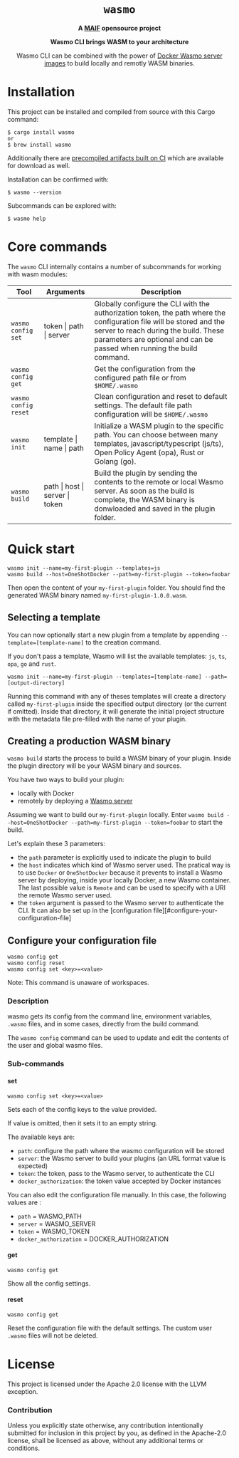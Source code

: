 <div align="center">
  <h1><code>wasmo</code></h1>

<strong>A <a href="https://github.com/MAIF/">MAIF</a> opensource project</strong>

  <p>
    <strong>Wasmo CLI brings WASM to your architecture</strong>
  </p>

  <p>
  Wasmo CLI can be combined with the power of <a href="https://hub.docker.com/r/maif/wasmo">Docker Wasmo server images</a> to build locally and remotly WASM binaries.
  </p>
</div>


# Installation

This project can be installed and compiled from source with this Cargo command:

```
$ cargo install wasmo
or
$ brew install wasmo
```

Additionally there are [precompiled artifacts built on CI][artifacts] which are
available for download as well.

[artifacts]: https://github.com/MAIF/wasmo/releases

Installation can be confirmed with:

```
$ wasmo --version
```

Subcommands can be explored with:

```
$ wasmo help
```

# Core commands

The `wasmo` CLI internally contains a number of subcommands for working
with wasm modules:

| Tool                        | Arguments | Description                                                   |
| ---------------------------- | -- | ------------------------------------------------------------- |
| `wasmo config set`            | token &#124; path &#124; server | Globally configure the CLI with the authorization token, the path where the configuration file will be stored and the server to reach during the build. These parameters are optional and can be passed when running the build command.  |
| `wasmo config get`         |    | Get the configuration from the configured path file or from `$HOME/.wasmo` |
| `wasmo config reset`        |     | Clean configuration and reset to default settings. The default file path configuration will be `$HOME/.wasmo`                                   ||
| `wasmo init`             | template &#124; name &#124; path | Initialize a WASM plugin to the specific path. You can choose between many templates, javascript/typescript (js/ts), Open Policy Agent (opa), Rust or Golang (go). |
| `wasmo build`             | path &#124; host &#124; server &#124; token | Build the plugin  by sending the contents to the remote or local Wasmo server. As soon as the build is complete, the WASM binary is donwloaded and saved in the plugin folder. |

# Quick start

``` 
wasmo init --name=my-first-plugin --templates=js
wasmo build --host=OneShotDocker --path=my-first-plugin --token=foobar
```

Then open the content of your `my-first-plugin` folder. You should find the generated WASM binary named `my-first-plugin-1.0.0.wasm`.

## Selecting a template

You can now optionally start a new plugin from a template by appending `--template=[template-name]` to the creation command.

If you don't pass a template, Wasmo will list the available templates: `js`, `ts`, `opa`, `go` and `rust`.

```
wasmo init --name=my-first-plugin --templates=[template-name] --path=[output-directory]
```

Running this command with any of theses templates will create a directory called `my-first-plugin` inside the specified output directory (or the current if omitted). Inside that directory, it will generate the initial project structure with the metadata file pre-filled with the name of your plugin.

## Creating a production WASM binary

`wasmo build` starts the process to build a WASM binary of your plugin. Inside the plugin directory will be your WASM binary and sources.

You have two ways to build your plugin:
  - locally with Docker
  - remotely by deploying a [Wasmo server][wasmoserver]

[wasmoserver]: https://github.com/MAIF/wasmo

Assuming we want to build our `my-first-plugin` locally. Enter `wasmo build --host=OneShotDocker --path=my-first-plugin --token=foobar` to start the build. 

Let's explain these 3 parameters:
  - the `path` parameter is explicitly used to indicate the plugin to build
  - the `host` indicates which kind of Wasmo server used. The pratical way is to use `Docker` or `OneShotDocker` because it prevents to install a Wasmo server by deploying, inside your locally Docker, a new Wasmo container. The last possible value is `Remote` and can be used to specify with a URI the remote Wasmo server used.
  - the `token` argument is passed to the Wasmo server to authenticate the CLI. It can also be set up in the [configuration file][#configure-your-configuration-file]

<!-- [![IMAGE ALT TEXT HERE](https://img.youtube.com/vi/NdbQR6vQ5Sk/0.jpg)](https://www.youtube.com/watch?v=NdbQR6vQ5Sk) -->

## Configure your configuration file

```
wasmo config get
wasmo config reset
wasmo config set <key>=<value>
```
Note: This command is unaware of workspaces.

### Description

wasmo gets its config from the command line, environment variables, `.wasmo` files, and in some cases, directly from the build command.

The `wasmo config` command can be used to update and edit the contents of the user and global wasmo files.

### Sub-commands

#### set

```
wasmo config set <key>=<value>
```

Sets each of the config keys to the value provided.

If value is omitted, then it sets it to an empty string.

The available keys are: 
  - `path`: configure the path where the wasmo configuration will be stored
  - `server`: the Wasmo server to build your plugins (an URL format value is expected)
  - `token`: the token, pass to the Wasmo server, to authenticate the CLI 
  - `docker_authorization`: the token value accepted by Docker instances 

You can also edit the configuration file manually. In this case, the following values are :
  - `path` = WASMO_PATH
  - `server` = WASMO_SERVER
  - `token` = WASMO_TOKEN
  - `docker_authorization` = DOCKER_AUTHORIZATION

#### get 

```
wasmo config get
```

Show all the config settings.


#### reset

```
wasmo config get
```

Reset the configuration file with the default settings. The custom user `.wasmo` files will not be deleted.

# License

This project is licensed under the Apache 2.0 license with the LLVM exception.

### Contribution

Unless you explicitly state otherwise, any contribution intentionally submitted
for inclusion in this project by you, as defined in the Apache-2.0 license,
shall be licensed as above, without any additional terms or conditions.